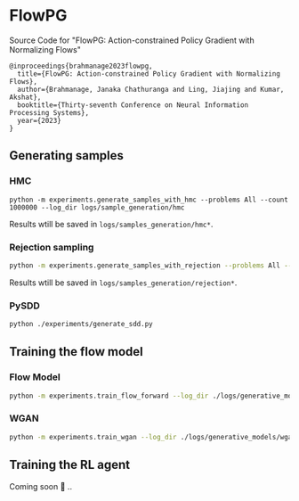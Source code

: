 # FlowPG
Source Code for "FlowPG: Action-constrained Policy Gradient with Normalizing Flows"
```
@inproceedings{brahmanage2023flowpg,
  title={FlowPG: Action-constrained Policy Gradient with Normalizing Flows},
  author={Brahmanage, Janaka Chathuranga and Ling, Jiajing and Kumar, Akshat},
  booktitle={Thirty-seventh Conference on Neural Information Processing Systems},
  year={2023}
}
```

## Generating samples
### HMC
```
python -m experiments.generate_samples_with_hmc --problems All --count 1000000 --log_dir logs/sample_generation/hmc
```
Results wtill be saved in `logs/samples_generation/hmc*`. 

### Rejection sampling
```bash
python -m experiments.generate_samples_with_rejection --problems All --count 1000000 --log_dir logs/sample_generation/rejection
```
Results wtill be saved in `logs/samples_generation/rejection*`. 

### PySDD
```bash
python ./experiments/generate_sdd.py 
```

## Training the flow model

### Flow Model
```bash
python -m experiments.train_flow_forward --log_dir ./logs/generative_models/flow_forward/Reacher --problem Reacher --data_file ./logs/sample_generation/1000000/Reacher.npy --device cuda:0  --batch_size 32 &
```

### WGAN
```bash
python -m experiments.train_wgan --log_dir ./logs/generative_models/wgan/Reacher --problem Reacher --data_file ./logs/sample_generation/1000000/Reacher.npy --device cuda:0  --batch_size 32 &
```


## Training the RL agent
Coming soon :rocket: ..
